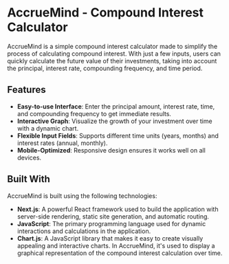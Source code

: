 # AccrueMind - Compound Interest Calculator

AccrueMind is a simple compound interest calculator made to simplify the process of calculating compound interest. With just a few inputs, users can quickly calculate the future value of their investments, taking into account the principal, interest rate, compounding frequency, and time period.

## Features
- **Easy-to-use Interface**: Enter the principal amount, interest rate, time, and compounding frequency to get immediate results.
- **Interactive Graph**: Visualize the growth of your investment over time with a dynamic chart.
- **Flexible Input Fields**: Supports different time units (years, months) and interest rates (annual, monthly).
- **Mobile-Optimized**: Responsive design ensures it works well on all devices.

## Built With
AccrueMind is built using the following technologies:

- **Next.js**: A powerful React framework used to build the application with server-side rendering, static site generation, and automatic routing.
- **JavaScript**: The primary programming language used for dynamic interactions and calculations in the application.
- **Chart.js**: A JavaScript library that makes it easy to create visually appealing and interactive charts. In AccrueMind, it's used to display a graphical representation of the compound interest calculation over time.
